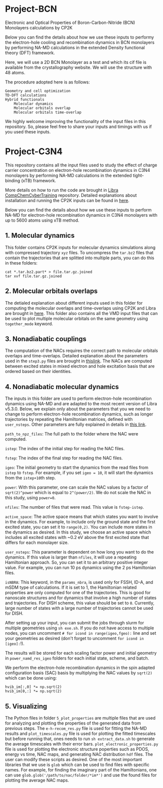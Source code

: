 # Project-BCN
Electronic and Optical Properties of Boron-Carbon-Nitride (BCN) Monolayers calculations by CP2K  


Below you can find the details about how we use these inputs to performy the electron-hole cooling and recombination dynamics in BCN monolayers by performing NA-MD calculations in the extended Density functional theory (DFT) framework.

Here, we will use a 2D BCN Monolayer as a test and which its cif file is available from the crystallography website. We will use the structure with 48 atoms.

The procedure adopted here is as follows:


    Geometry and cell optimization
    TD-DFT calculations
    Hybrid functionals
        Molecular dynamics
        Molecular orbitals overlap
        Molecular orbitals time-overlap

We highly welcome improving the functionality of the input files in this repository. So, please feel free to share your inputs and timings with us if you used these inputs.

# Project-C3N4

This repository contains all the input files used to study the effect of charge carrier concentration on electron-hole recombination dynamics in C3N4 monolayers 
by performing NA-MD calculations in the extended tight-binding (xTB) framework.

More details on how to run the code are brought in [Libra CompChemCyberTraining](https://github.com/compchem-cybertraining/Tutorials_Libra/tree/master/6_dynamics/2_nbra_workflows) repository. Detailed explanations about installation and running the CP2K inputs can be found in [here](https://github.com/compchem-cybertraining/Tutorials_CP2K).


Below you can find the details about how we use these inputs to perform NA-MD for electron-hole recombination dynamics in C3N4 monolayers with up to 5600 atoms using xTB method.

## 1. Molecular dynamics

This folder contains CP2K inputs for molecular dynamics simulations along with compressed trajectory `xyz` files. To uncompress the `tar.bz2` files that contain the trajectories that are splitted into multiple parts, you can do this in these folders:

```
cat *.tar.bz2.part* > file.tar.gz.joined
tar xvf file.tar.gz.joined
```

## 2. Molecular orbitals overlaps

The detialed explanation about different inputs used in this folder for computing the molecular overlaps and time-overlaps using CP2K and Libra are brought in [here](https://github.com/compchem-cybertraining/Tutorials_Libra/tree/master/6_dynamics/2_nbra_workflows/7_step2_cp2k).
This folder also contains all the VMD input files that can be used to plot multiple molecular orbitals on the same geometry using `together_mode` keyword.

## 3. Nonadiabatic couplings

The computation of the NACs requires the correct path to molecular orbitals overlaps and time-overlaps. Detailed explanation about the parameters used in the `step3.py` files are brought in [thislink](https://github.com/compchem-cybertraining/Tutorials_Libra/tree/master/6_dynamics/2_nbra_workflows/8_step3_cp2k). The NACs are computed between excited states in mixed electron and hole excitation basis that are ordered based on their identities. 


## 4. Nonadiabatic molecular dynamics

The inputs in this folder are used to perform electron-hole recombination dynamics using NA-MD and are adapted to the most recent version of Libra v5.3.0. 
Below, we explain only about the parameters that you we need to change to perform electron-hole recombination dynamics, such as longer trajectories by repeating the Hamiltonian matrices, defined with `user_nsteps`. Other parameters are fully explained in details in [this link](https://github.com/compchem-cybertraining/Tutorials_Libra/tree/master/6_dynamics/2_nbra_workflows/9_step4_cp2k).

`path_to_npz_files`: The full path to the folder where the NAC were computed. 

`istep`: The index of the initial step for reading the NAC files.

`fstep`: The index of the final step for reading the NAC files.

`igeo`: The initial geometry to start the dynamics from the read files from `istep` to `fstep`. For example, if you set `igeo = 10`, it  will start the dynamics from the `istep+10`th step. 

`power`: With this parameter, one can scale the NAC values by a factor of `sqrt(2)^power` which is equal to `2^(power/2)`. We do not scale the NAC in this study, using `power=0`.

`nfiles`: The number of files that were read. This value is `fstep-istep`.

`active_space`: The active space means that which states you want to involve in the dynamics. For example, to include only the ground state and the first excited state, you can set it to `range(0,2)`. You can include more states in the dynamics as desired. In this study, we choose an active space which includes all excited states with ~0.2 eV above the first excited state that differs for each monolayer size.

`user_nsteps`: This parameter is dependent on how long you want to do the dynamics. If this value is larger than `nfiles`, it will use a repeating Hamiltonian approach. So, you can set it to an arbitrary positive integer value. For example, you can run 10 ps dynamics using the 2 ps Hamiltonian files.

`isNBRA`: This keyword, in the `params_nbra`, is used only for FSSH, ID-A, and mSDM type of calculations. If it is set to 1, the Hamiltonian related properties are only computed for one of the trajectories. This is good for nanoscale structures and for dynamics that involve a high number of states and trajectories. For DISH scheme, this value should be set to `0`. Currently, large number of states with a large number of trajectories cannot be used for DISH. 


After setting up your input, you can submit the jobs through slurm for multiple geometries using `sh exe.sh`. If you do not have access to multiple nodes, you can uncomment `# for icond in range(igeo,fgeo):` line and set your geometries as desired (don't forget to uncomment `for icond in [igeo]:`!).

The results will be stored for each scaling factor power and initial geometry in `power_namd_res_igeo` folders for each initial state, scheme, and batch. 


We perform the electron-hole recombination dynamics in the spin adapted configuration basis (SAC) basis by multiplying the NAC values by `sqrt(2)` which can be done using:

```
hvib_im[:,0] *= np.sqrt(2)
hvib_im[0,:] *= np.sqrt(2)
```


## 5. Visualizing

The Python files in folder `5_plot_properties` are multiple files that are used for analyzing and plotting the properties of the generated data from previous steps. The `e-h-recom_res.py` file is used for fitting the NA-MD results and `plot_timescales.py` file is used for plotting the fitted timescales but before running that, ones needs to run `sh extract_data.sh` to generate the average timescales with their error bars. `plot_electronic_properties.py` file is used for plotting the electronic structure poperties such as PDOS, energy vs time, NAC maps, and generating NAC distribution `hdf` files. The user can modify these scripts as desired. One of the most important libraries that we use is `glob` which can be used to find files with specific names. For example, for finding the imaginary part of the Hamiltonians, one can use `glob.glob('/path/to/nac/folder/*im*')` and use the found files for plotting the average NAC maps. 


